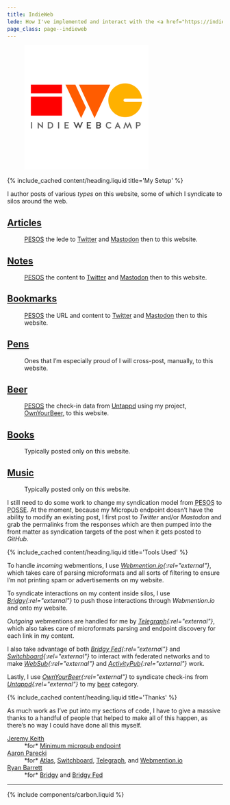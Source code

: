 ```yaml
---
title: IndieWeb
lede: How I've implemented and interact with the <a href="https://indieweb.org" rel="external">IndieWeb</a>.
page_class: page--indieweb
---
```


<figure class="media">
    <img src="/images/content/indiewebcamp.svg" alt="IndieWebCamp logo">
</figure>

{% include_cached content/heading.liquid title='My Setup' %}

I author posts of various *types* on this website, some of which I syndicate to silos around the web.

<dl>
    <dt><h2 class="delta"><a href="/articles">Articles</a></h2></dt>
    <dd><a href="https://indieweb.org/PESOS" rel="external"><abbr title="Publish Elsewhere, Syndicate on Own Site">PESOS</abbr></a> the lede to <a href="{{ site.author.urls.twitter }}" rel="external">Twitter</a> and <a href="{{ site.author.urls.mastodon }}" rel="external">Mastodon</a> then to this website.</dd>
    <dt><h2 class="delta"><a href="/notes">Notes</a></h2></dt>
    <dd><a href="https://indieweb.org/PESOS" rel="external"><abbr title="Publish Elsewhere, Syndicate on Own Site">PESOS</abbr></a> the content to <a href="{{ site.author.urls.twitter }}" rel="external">Twitter</a> and <a href="{{ site.author.urls.mastodon }}" rel="external">Mastodon</a> then to this website.</dd>
    <dt><h2 class="delta"><a href="/bookmarks">Bookmarks</a></h2></dt>
    <dd><a href="https://indieweb.org/PESOS" rel="external"><abbr title="Publish Elsewhere, Syndicate on Own Site">PESOS</abbr></a> the URL and content to <a href="{{ site.author.urls.twitter }}" rel="external">Twitter</a> and <a href="{{ site.author.urls.mastodon }}" rel="external">Mastodon</a> then to this website.</dd>
    <dt><h2 class="delta"><a href="/pens">Pens</a></h2></dt>
    <dd>Ones that I’m especially proud of I will cross-post, manually, to this website.</dd>
    <dt><h2 class="delta"><a href="/beer">Beer</a></h2></dt>
    <dd><a href="https://indieweb.org/PESOS" rel="external"><abbr title="Publish Elsewhere, Syndicate on Own Site">PESOS</abbr></a> the check-in data from <a href="https://untappd.com" rel="external">Untappd</a> using my project, <a href="https://ownyour.beer" rel="external">OwnYourBeer</a>, to this website.</dd>
    <dt><h2 class="delta"><a href="/books">Books</a></h2></dt>
    <dd>Typically posted only on this website.</dd>
    <dt><h2 class="delta"><a href="/music">Music</a></h2></dt>
    <dd>Typically posted only on this website.</dd>
</dl>

I still need to do some work to change my syndication model from <abbr title="Publish Elsewhere, Syndicate on Own Site">PESOS</abbr> to <abbr title="Publish on Own Site, Syndicate Elsewhere">POSSE</abbr>. At the moment, because my Micropub endpoint doesn’t have the ability to modify an existing post, I first post to *Twitter* and/or *Mastodon* and grab the permalinks from the responses which are then pumped into the front matter as syndication targets of the post when it gets posted to *GitHub*.


{% include_cached content/heading.liquid title='Tools Used' %}

To handle *incoming* webmentions, I use *[Webmention.io](https://webmention.io){:rel="external"}*, which takes care of parsing microformats and all sorts of filtering to ensure I’m not printing spam or advertisements on my website.

To syndicate interactions on my content inside silos, I use *[Bridgy](https://brid.gy){:rel="external"}* to push those interactions through *Webmention.io* and onto my website.

*Outgoing* webmentions are handled for me by *[Telegraph](https://telegraph.p3k.io){:rel="external"}*, which also takes care of microformats parsing and endpoint discovery for each link in my content.

I also take advantage of both *[Bridgy Fed](https://fed.brid.gy){:rel="external"}* and *[Switchboard](https://switchboard.p3k.io){:rel="external"}* to interact with federated networks and to make *[WebSub](https://indieweb.org/WebSub){:rel="external"}* and *[ActivityPub](https://activitypub.rocks){:rel="external"}* work.

Lastly, I use *[OwnYourBeer](https://ownyour.beer){:rel="external"}* to syndicate check-ins from *[Untappd](https://untappd.com){:rel="external"}* to my [beer](/beer) category</a>.


{% include_cached content/heading.liquid title='Thanks' %}

As much work as I’ve put into my sections of code, I have to give a massive thanks to a handful of people that helped to make all of this happen, as there’s no way I could have done all this myself.

<dl>
    <dt><a href="https://adactio.com" rel="external">Jeremy Keith</a></dt>
    <dd>*for* <a href="https://gist.github.com/adactio/8168e6b78da7b16a4644" rel="external">Minimum micropub endpoint</a></dd>
    <dt><a href="https://aaronparecki.com" rel="external">Aaron Parecki</a></dt>
    <dd>*for* <a href="https://atlas.p3k.io" rel="external">Atlas</a>, <a href="https://switchboard.p3k.io" rel="external">Switchboard</a>, <a href="https://telegraph.p3k.io" rel="external">Telegraph</a>, and <a href="https://webmention.io" rel="external">Webmention.io</a></dd>
    <dt><a href="https://snarfed.org" rel="external">Ryan Barrett</a></dt>
    <dd>*for* <a href="https://brid.gy" rel="external">Bridgy</a> and <a href="https://fed.brid.gy" rel="external">Bridgy Fed</a></dd>
</dl>

--------

{% include components/carbon.liquid %}
